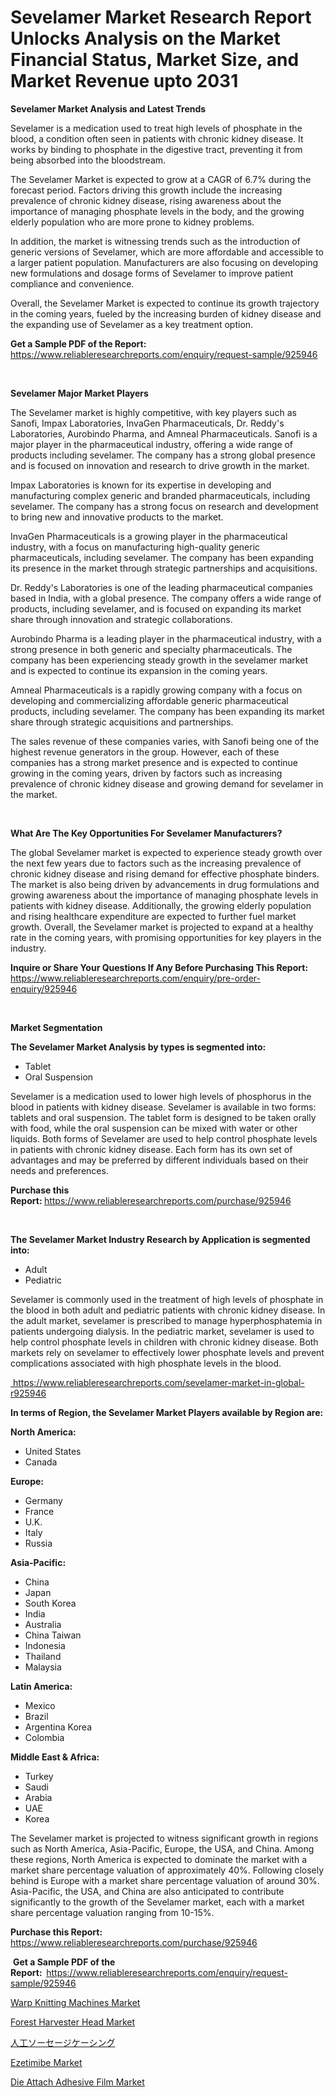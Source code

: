 <p><h1>Sevelamer Market Research Report Unlocks Analysis on the Market Financial Status, Market Size, and Market Revenue upto 2031</h1></p><p><strong>Sevelamer Market Analysis and Latest Trends</strong></p>
<p><p>Sevelamer is a medication used to treat high levels of phosphate in the blood, a condition often seen in patients with chronic kidney disease. It works by binding to phosphate in the digestive tract, preventing it from being absorbed into the bloodstream.</p><p>The Sevelamer Market is expected to grow at a CAGR of 6.7% during the forecast period. Factors driving this growth include the increasing prevalence of chronic kidney disease, rising awareness about the importance of managing phosphate levels in the body, and the growing elderly population who are more prone to kidney problems.</p><p>In addition, the market is witnessing trends such as the introduction of generic versions of Sevelamer, which are more affordable and accessible to a larger patient population. Manufacturers are also focusing on developing new formulations and dosage forms of Sevelamer to improve patient compliance and convenience.</p><p>Overall, the Sevelamer Market is expected to continue its growth trajectory in the coming years, fueled by the increasing burden of kidney disease and the expanding use of Sevelamer as a key treatment option.</p></p>
<p><strong>Get a Sample PDF of the Report:&nbsp;</strong> <a href="https://www.reliableresearchreports.com/enquiry/request-sample/925946">https://www.reliableresearchreports.com/enquiry/request-sample/925946</a></p>
<p>&nbsp;</p>
<p><strong>Sevelamer Major Market Players</strong></p>
<p><p>The Sevelamer market is highly competitive, with key players such as Sanofi, Impax Laboratories, InvaGen Pharmaceuticals, Dr. Reddy's Laboratories, Aurobindo Pharma, and Amneal Pharmaceuticals. Sanofi is a major player in the pharmaceutical industry, offering a wide range of products including sevelamer. The company has a strong global presence and is focused on innovation and research to drive growth in the market.</p><p>Impax Laboratories is known for its expertise in developing and manufacturing complex generic and branded pharmaceuticals, including sevelamer. The company has a strong focus on research and development to bring new and innovative products to the market.</p><p>InvaGen Pharmaceuticals is a growing player in the pharmaceutical industry, with a focus on manufacturing high-quality generic pharmaceuticals, including sevelamer. The company has been expanding its presence in the market through strategic partnerships and acquisitions.</p><p>Dr. Reddy's Laboratories is one of the leading pharmaceutical companies based in India, with a global presence. The company offers a wide range of products, including sevelamer, and is focused on expanding its market share through innovation and strategic collaborations.</p><p>Aurobindo Pharma is a leading player in the pharmaceutical industry, with a strong presence in both generic and specialty pharmaceuticals. The company has been experiencing steady growth in the sevelamer market and is expected to continue its expansion in the coming years.</p><p>Amneal Pharmaceuticals is a rapidly growing company with a focus on developing and commercializing affordable generic pharmaceutical products, including sevelamer. The company has been expanding its market share through strategic acquisitions and partnerships.</p><p>The sales revenue of these companies varies, with Sanofi being one of the highest revenue generators in the group. However, each of these companies has a strong market presence and is expected to continue growing in the coming years, driven by factors such as increasing prevalence of chronic kidney disease and growing demand for sevelamer in the market.</p></p>
<p>&nbsp;</p>
<p><strong>What Are The Key Opportunities For Sevelamer Manufacturers?</strong></p>
<p><p>The global Sevelamer market is expected to experience steady growth over the next few years due to factors such as the increasing prevalence of chronic kidney disease and rising demand for effective phosphate binders. The market is also being driven by advancements in drug formulations and growing awareness about the importance of managing phosphate levels in patients with kidney disease. Additionally, the growing elderly population and rising healthcare expenditure are expected to further fuel market growth. Overall, the Sevelamer market is projected to expand at a healthy rate in the coming years, with promising opportunities for key players in the industry.</p></p>
<p><strong>Inquire or Share Your Questions If Any Before Purchasing This Report:</strong> <a href="https://www.reliableresearchreports.com/enquiry/pre-order-enquiry/925946">https://www.reliableresearchreports.com/enquiry/pre-order-enquiry/925946</a></p>
<p>&nbsp;</p>
<p><strong>Market Segmentation</strong></p>
<p><strong>The Sevelamer Market Analysis by types is segmented into:</strong></p>
<p><ul><li>Tablet</li><li>Oral Suspension</li></ul></p>
<p><p>Sevelamer is a medication used to lower high levels of phosphorus in the blood in patients with kidney disease. Sevelamer is available in two forms: tablets and oral suspension. The tablet form is designed to be taken orally with food, while the oral suspension can be mixed with water or other liquids. Both forms of Sevelamer are used to help control phosphate levels in patients with chronic kidney disease. Each form has its own set of advantages and may be preferred by different individuals based on their needs and preferences.</p></p>
<p><strong>Purchase this Report:&nbsp;</strong><a href="https://www.reliableresearchreports.com/purchase/925946">https://www.reliableresearchreports.com/purchase/925946</a></p>
<p>&nbsp;</p>
<p><strong>The Sevelamer Market Industry Research by Application is segmented into:</strong></p>
<p><ul><li>Adult</li><li>Pediatric</li></ul></p>
<p><p>Sevelamer is commonly used in the treatment of high levels of phosphate in the blood in both adult and pediatric patients with chronic kidney disease. In the adult market, sevelamer is prescribed to manage hyperphosphatemia in patients undergoing dialysis. In the pediatric market, sevelamer is used to help control phosphate levels in children with chronic kidney disease. Both markets rely on sevelamer to effectively lower phosphate levels and prevent complications associated with high phosphate levels in the blood.</p></p>
<p><a href="https://www.reliableresearchreports.com/sevelamer-market-in-global-r925946">&nbsp;https://www.reliableresearchreports.com/sevelamer-market-in-global-r925946</a></p>
<p><strong>In terms of Region, the Sevelamer Market Players available by Region are:</strong></p>
<p>
    <p> <strong> North America: </strong>
        <ul>
            <li>United States</li>
            <li>Canada</li>
        </ul>
        </p> 
    <p> <strong> Europe: </strong>
        <ul>
            <li>Germany</li>
            <li>France</li>
            <li>U.K.</li>
            <li>Italy</li>
            <li>Russia</li>
        </ul>
        </p> 
    <p> <strong> Asia-Pacific: </strong>
        <ul>
            <li>China</li>
            <li>Japan</li>
            <li>South Korea</li>
            <li>India</li>
            <li>Australia</li>
            <li>China Taiwan</li>
            <li>Indonesia</li>
            <li>Thailand</li>
            <li>Malaysia</li>
        </ul>
        </p> 
    <p> <strong> Latin America: </strong>
        <ul>
            <li>Mexico</li>
            <li>Brazil</li>
            <li>Argentina Korea</li>
            <li>Colombia</li>
        </ul>
        </p> 
    <p> <strong> Middle East & Africa: </strong>
        <ul>
            <li>Turkey</li>
            <li>Saudi</li>
            <li>Arabia</li>
            <li>UAE</li>
            <li>Korea</li>
        </ul>
    </p>
    </p>
<p><p>The Sevelamer market is projected to witness significant growth in regions such as North America, Asia-Pacific, Europe, the USA, and China. Among these regions, North America is expected to dominate the market with a market share percentage valuation of approximately 40%. Following closely behind is Europe with a market share percentage valuation of around 30%. Asia-Pacific, the USA, and China are also anticipated to contribute significantly to the growth of the Sevelamer market, each with a market share percentage valuation ranging from 10-15%.</p></p>
<p><strong>Purchase this Report: </strong><a href="https://www.reliableresearchreports.com/purchase/925946">https://www.reliableresearchreports.com/purchase/925946</a></p>
<p>&nbsp;<strong>Get a Sample PDF of the Report:&nbsp;&nbsp;</strong><a href="https://www.reliableresearchreports.com/enquiry/request-sample/925946">https://www.reliableresearchreports.com/enquiry/request-sample/925946</a></p>
<p><strong></strong></p>
<p><p><a href="https://www.linkedin.com/pulse/warp-knitting-machines-market-exploring-share-trends-future-owhje">Warp Knitting Machines Market</a></p><p><a href="https://www.linkedin.com/pulse/forest-harvester-head-market-insight-trends-growth-forecasted-q9rke">Forest Harvester Head Market</a></p><p><a href="https://github.com/nemesis2824/Market-Research-Report-List-1/blob/main/452907458590.md">人工ソーセージケーシング</a></p><p><a href="https://github.com/gamblestampleyjenny50m5sl6/Market-Research-Report-List-2/blob/main/ezetimibe-market.md">Ezetimibe Market</a></p><p><a href="https://issuu.com/reportprime-2/docs/die-attach-adhesive-film-market-size-2030.pptx">Die Attach Adhesive Film Market</a></p></p>